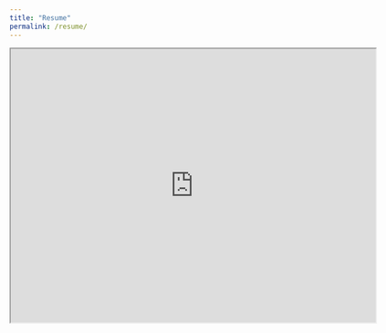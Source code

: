 ```yaml
---
title: "Resume"
permalink: /resume/
---
```


<iframe src="https://drive.google.com/file/d/1kr6uAS2up2755FD5q06VBl-k6X80jW4N/preview" width="640" height="480" allow="autoplay"></iframe>
